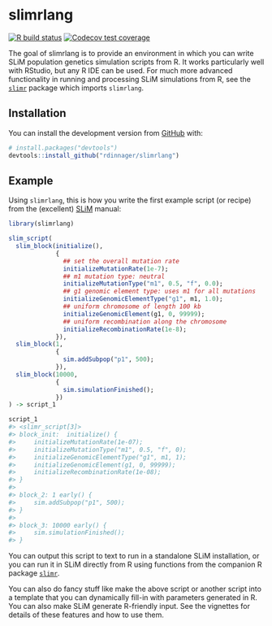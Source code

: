 
<!-- README.md is generated from README.Rmd. Please edit that file -->
slimrlang
=========

<!-- badges: start -->
[![R build status](https://github.com/rdinnager/slimrlang/workflows/R-CMD-check/badge.svg)](https://github.com/rdinnager/slimrlang/actions) [![Codecov test coverage](https://codecov.io/gh/rdinnager/slimrlang/branch/master/graph/badge.svg)](https://codecov.io/gh/rdinnager/slimrlang?branch=master) <!-- badges: end -->

The goal of slimrlang is to provide an environment in which you can write SLiM population genetics simulation scripts from R. It works particularly well with RStudio, but any R IDE can be used. For much more advanced functionality in running and processing SLiM simulations from R, see the [`slimr`](https://github.com/rdinnager/slimr) package which imports `slimrlang`.

Installation
------------

You can install the development version from [GitHub](https://github.com/) with:

``` r
# install.packages("devtools")
devtools::install_github("rdinnager/slimrlang")
```

Example
-------

Using `slimrlang`, this is how you write the first example script (or recipe) from the (excellent) [SLiM](https://messerlab.org/slim/) manual:

``` r
library(slimrlang)

slim_script(
  slim_block(initialize(),
             {
               ## set the overall mutation rate
               initializeMutationRate(1e-7); 
               ## m1 mutation type: neutral
               initializeMutationType("m1", 0.5, "f", 0.0);
               ## g1 genomic element type: uses m1 for all mutations
               initializeGenomicElementType("g1", m1, 1.0);
               ## uniform chromosome of length 100 kb
               initializeGenomicElement(g1, 0, 99999);
               ## uniform recombination along the chromosome
               initializeRecombinationRate(1e-8);
             }),
  slim_block(1,
             {
               sim.addSubpop("p1", 500);
             }),
  slim_block(10000,
             {
               sim.simulationFinished();
             })
) -> script_1

script_1
#> <slimr_script[3]>
#> block_init:  initialize() {
#>     initializeMutationRate(1e-07);
#>     initializeMutationType("m1", 0.5, "f", 0);
#>     initializeGenomicElementType("g1", m1, 1);
#>     initializeGenomicElement(g1, 0, 99999);
#>     initializeRecombinationRate(1e-08);
#> }
#> 
#> block_2: 1 early() {
#>     sim.addSubpop("p1", 500);
#> }
#> 
#> block_3: 10000 early() {
#>     sim.simulationFinished();
#> }
```

You can output this script to text to run in a standalone SLiM installation, or you can run it in SLiM directly from R using functions from the companion R package [`slimr`](https://github.com/rdinnager/slimr).

You can also do fancy stuff like make the above script or another script into a template that you can dynamically fill-in with parameters generated in R. You can also make SLiM generate R-friendly input. See the vignettes for details of these features and how to use them.
